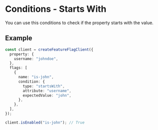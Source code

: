 # Conditions - Starts With

You can use this conditions to check if the property starts with the value.

## Example

```ts
const client = createFeatureFlagClient({
  property: {
    username: "johndoe",
  },
  flags: [
    {
      name: "is-john",
      condition: {
        type: "startsWith",
        attribute: "username",
        expectedValue: "john",
      },
    },
  ],
});

client.isEnabled("is-john"); // True
```
